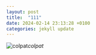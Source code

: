 ```yaml
---
layout: post
title:  "111"
date: 2024-02-14 23:13:28 +0100
categories: jekyll update
---
```





![colpat]()*colpat*&nbsp;



[jekyll-docs]: https://jekyllrb.com/docs/home
[jekyll-gh]:   https://github.com/jekyll/jekyll
[jekyll-talk]: https://talk.jekyllrb.com/
